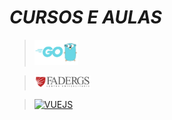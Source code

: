 # *CURSOS E AULAS*

> <a style='' href='https://github.com/leo-moliveira/cursos-e-aulas/tree/golang'><img alt="Go lang" src="https://github.com/leo-moliveira/cursos-e-aulas/blob/golang/golang/img/golang.png?raw=true" title="Go lang" width="70"/></a>
>>

> <a style='' href='https://github.com/leo-moliveira/cursos-e-aulas/tree/fadergs'><img alt="FADERGS" src="https://github.com/leo-moliveira/cursos-e-aulas/blob/fadergs/fadergs/img/fadergs.png?raw=true" title="FADERGS" width="90"/></a>
>>

> <a style='' href='https://github.com/leo-moliveira/cursos-e-aulas/tree/vue'><img alt="VUEJS" src="https://github.com/leo-moliveira/cursos-e-aulas/blob/vue/vue/img/vue.png?raw=true" title="Vuejs" width="90"/></a>
>>


 